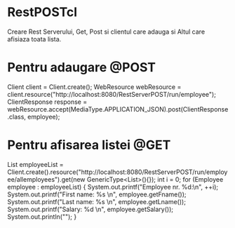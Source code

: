 # RestPOSTcl
Creare Rest Serverului, Get, Post si clientul care adauga si Altul care afisiaza toata lista.

# Pentru adaugare @POST
Client client = Client.create();
WebResource webResource = client.resource("http://localhost:8080/RestServerPOST/run/employee");
ClientResponse response = webResource.accept(MediaType.APPLICATION_JSON).post(ClientResponse.class, employee);

# Pentru afisarea listei @GET
List<Employee> employeeList = Client.create().resource("http://localhost:8080/RestServerPOST/run/employee/allemployees").get(new GenericType<List<Employee>>(){});
		int i = 0;
		for (Employee employee : employeeList) {
			System.out.printf("Employee nr. %d:\n", ++i);
			System.out.printf("First name: %s \n", employee.getFname());
			System.out.printf("Last name: %s \n", employee.getLname());
			System.out.printf("Salary: %d \n", employee.getSalary());
			System.out.println("");
		}
